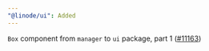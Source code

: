 ```yaml
---
"@linode/ui": Added
---
```


`Box` component from `manager` to `ui` package, part 1 ([#11163](https://github.com/linode/manager/pull/11163))
